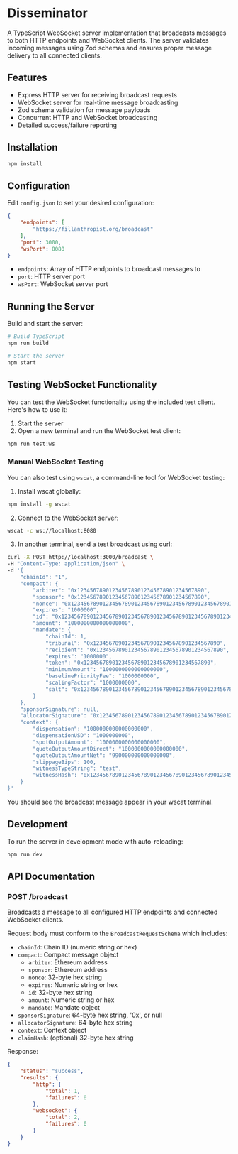 # Disseminator

A TypeScript WebSocket server implementation that broadcasts messages to both HTTP endpoints and WebSocket clients. The server validates incoming messages using Zod schemas and ensures proper message delivery to all connected clients.

## Features

- Express HTTP server for receiving broadcast requests
- WebSocket server for real-time message broadcasting
- Zod schema validation for message payloads
- Concurrent HTTP and WebSocket broadcasting
- Detailed success/failure reporting

## Installation

```bash
npm install
```

## Configuration

Edit `config.json` to set your desired configuration:

```json
{
    "endpoints": [
        "https://fillanthropist.org/broadcast"
    ],
    "port": 3000,
    "wsPort": 8080
}
```

- `endpoints`: Array of HTTP endpoints to broadcast messages to
- `port`: HTTP server port
- `wsPort`: WebSocket server port

## Running the Server

Build and start the server:

```bash
# Build TypeScript
npm run build

# Start the server
npm start
```

## Testing WebSocket Functionality

You can test the WebSocket functionality using the included test client. Here's how to use it:

1. Start the server
2. Open a new terminal and run the WebSocket test client:

```bash
npm run test:ws
```

### Manual WebSocket Testing

You can also test using `wscat`, a command-line tool for WebSocket testing:

1. Install wscat globally:
```bash
npm install -g wscat
```

2. Connect to the WebSocket server:
```bash
wscat -c ws://localhost:8080
```

3. In another terminal, send a test broadcast using curl:
```bash
curl -X POST http://localhost:3000/broadcast \
-H "Content-Type: application/json" \
-d '{
    "chainId": "1",
    "compact": {
        "arbiter": "0x1234567890123456789012345678901234567890",
        "sponsor": "0x1234567890123456789012345678901234567890",
        "nonce": "0x1234567890123456789012345678901234567890123456789012345678901234",
        "expires": "1000000",
        "id": "0x1234567890123456789012345678901234567890123456789012345678901234",
        "amount": "1000000000000000000",
        "mandate": {
            "chainId": 1,
            "tribunal": "0x1234567890123456789012345678901234567890",
            "recipient": "0x1234567890123456789012345678901234567890",
            "expires": "1000000",
            "token": "0x1234567890123456789012345678901234567890",
            "minimumAmount": "1000000000000000000",
            "baselinePriorityFee": "1000000000",
            "scalingFactor": "1000000000",
            "salt": "0x1234567890123456789012345678901234567890123456789012345678901234"
        }
    },
    "sponsorSignature": null,
    "allocatorSignature": "0x1234567890123456789012345678901234567890123456789012345678901234123456789012345678901234567890123456789012345678901234567890123456",
    "context": {
        "dispensation": "1000000000000000000",
        "dispensationUSD": "1000000000",
        "spotOutputAmount": "1000000000000000000",
        "quoteOutputAmountDirect": "1000000000000000000",
        "quoteOutputAmountNet": "990000000000000000",
        "slippageBips": 100,
        "witnessTypeString": "test",
        "witnessHash": "0x1234567890123456789012345678901234567890123456789012345678901234"
    }
}'
```

You should see the broadcast message appear in your wscat terminal.

## Development

To run the server in development mode with auto-reloading:

```bash
npm run dev
```

## API Documentation

### POST /broadcast

Broadcasts a message to all configured HTTP endpoints and connected WebSocket clients.

Request body must conform to the `BroadcastRequestSchema` which includes:
- `chainId`: Chain ID (numeric string or hex)
- `compact`: Compact message object
  - `arbiter`: Ethereum address
  - `sponsor`: Ethereum address
  - `nonce`: 32-byte hex string
  - `expires`: Numeric string or hex
  - `id`: 32-byte hex string
  - `amount`: Numeric string or hex
  - `mandate`: Mandate object
- `sponsorSignature`: 64-byte hex string, '0x', or null
- `allocatorSignature`: 64-byte hex string
- `context`: Context object
- `claimHash`: (optional) 32-byte hex string

Response:
```json
{
    "status": "success",
    "results": {
        "http": {
            "total": 1,
            "failures": 0
        },
        "websocket": {
            "total": 2,
            "failures": 0
        }
    }
}
